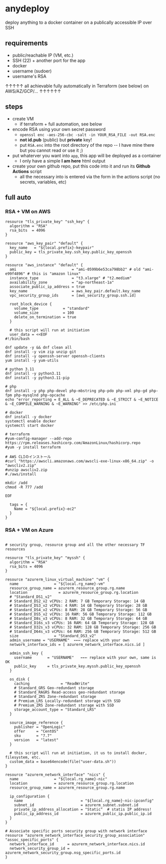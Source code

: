 # anydeploy

deploy anything to a docker container on a publically accessible IP over SSH

## requirements
 - public/reachable IP (VM, etc.)
 - SSH (22) + another port for the app
 - docker
 - username (sudoer)
 - username's RSA

↑↑↑↑↑ all achievable fully automatically in Terraform (see below) on AWS/AZ/GCP/... ↑↑↑↑↑↑

## steps
 - create VM
   - if terraform + full automation, see below
 - encode RSA using your own secret password
   - `openssl enc -aes-256-cbc -salt -in YOUR_RSA_FILE -out RSA.enc`
   - **not id.pub** (public) but **private** key!
   - put `RSA.enc` into the root directory of the repo -- I have mine there but you cannot read or use it ;)
 - put whaterver you want into `app`, this app will be deployed as a container
   - I only have a simple **I am here** html output
 - create your own github repo, put this code into it and run its **Github Actions** script
   - all the necessary into is entered via the form in the actions script (no secrets, variables, etc)


## full auto


### RSA + VM on AWS

```
resource "tls_private_key" "ssh_key" {
  algorithm = "RSA"
  rsa_bits  = 4096
}

resource "aws_key_pair" "default" {
  key_name   = "${local.prefix}-keypair"
  public_key = tls_private_key.ssh_key.public_key_openssh
}

resource "aws_instance" "default" {
  ami                         = "ami-0599b6e53ca798bb2" # old "ami-e99f4896" # this is "amazon linux"
  instance_type               = "t3.xlarge" # "t2.medium"
  availability_zone           = "ap-northeast-1a"
  associate_public_ip_address = true
  key_name                    = aws_key_pair.default.key_name
  vpc_security_group_ids      = [aws_security_group.ssh.id]

  root_block_device {
    volume_type           = "standard"
    volume_size           = 100
    delete_on_termination = true
  }
  
  # this script will run at initiation
  user_data = <<EOF
#!/bin/bash

dnf update -y && dnf clean all
dnf install -y vim zip unzip git
dnf install -y openssh-server openssh-clients
yum install -y yum-utils

# python 3.11
dnf install -y python3.11
dnf install -y python3.11-pip

# php
dnf install -y php php-devel php-mbstring php-pdo php-xml php-gd php-fpm php-mysqlnd php-opcache
echo "error_reporting = E_ALL & ~E_DEPRECATED & ~E_STRICT & ~E_NOTICE & ~E_COMPILE_WARNING & ~E_WARNING" >> /etc/php.ini

# docker 
dnf install -y docker
systemctl enable docker
systemctl start docker

# terraform
#yum-config-manager --add-repo https://rpm.releases.hashicorp.com/AmazonLinux/hashicorp.repo
#yum -y install terraform

# AWS CLIのインストール
#curl "https://awscli.amazonaws.com/awscli-exe-linux-x86_64.zip" -o "awscliv2.zip"
#unzip awscliv2.zip
#./aws/install

mkdir /add
chmod -R 777 /add

EOF

  tags = {
    Name = "${local.prefix}-ec2"
  }
}

````




### RSA + VM on Azure

```

# security group, resource group and all the other necessary TF resources

resource "tls_private_key" "myssh" {
  algorithm = "RSA"
  rsa_bits = 4096
}

resource "azurerm_linux_virtual_machine" "vm" {
  name                = "${local.rg_name}-vm"
  resource_group_name = azurerm_resource_group.rg.name
  location              = azurerm_resource_group.rg.location
  # "Standard_DS1_v2"
  # Standard_DS2_v2 vCPUs: 2 RAM: 7 GB Temporary Storage: 14 GB
  # Standard_DS3_v2 vCPUs: 4 RAM: 14 GB Temporary Storage: 28 GB
  # Standard_DS4_v2 vCPUs: 8 RAM: 28 GB Temporary Storage: 56 GB
  # Standard_DS5_v2 vCPUs: 16 RAM: 56 GB Temporary Storage: 112 GB
  # Standard_D8s_v3 vCPUs: 8 RAM: 32 GB Temporary Storage: 64 GB
  # Standard_D16s_v3 vCPUs: 16 RAM: 64 GB Temporary Storage: 128 GB
  # Standard_D32s_v3 vCPUs: 32 RAM: 128 GB Temporary Storage: 256 GB
  # Standard_D64s_v3 vCPUs: 64 RAM: 256 GB Temporary Storage: 512 GB
  size                = "Standard_DS3_v2"
  admin_username = "USERNAME"  ←←← replace with your own
  network_interface_ids = [ azurerm_network_interface.nics.id ]

  admin_ssh_key {
    username       = "USERNAME"   ←←← replace with your own, same is OK
    public_key     = tls_private_key.myssh.public_key_openssh
  }

  os_disk {
    caching              = "ReadWrite"
    # Standard_GRS Geo-redundant storage
    # Standard_RAGRS Read-access geo-redundant storage
    # Standard_ZRS Zone-redundant storage
    # Premium_LRS Locally-redundant storage with SSD
    # Premium_ZRS Zone-redundant storage with SSD
    storage_account_type = "Standard_LRS"
  }
  
  source_image_reference {
    publisher = "OpenLogic"
    offer     = "CentOS"
    sku       = "7.7"
    version   = "latest"
  }
  
  # this script will run at initiation, it us to install docker, filesystem, etc.
  custom_data = base64encode(file("user-data.sh"))
}

resource "azurerm_network_interface" "nics" {
  name                = "${local.rg_name}-nic"
  location            = azurerm_resource_group.rg.location
  resource_group_name = azurerm_resource_group.rg.name

  ip_configuration {
    name                          = "${local.rg_name}-nic-ipconfig"
    subnet_id                     = azurerm_subnet.subnet.id
    private_ip_address_allocation = "Static"  # statis IP address!
    public_ip_address_id          = azurerm_public_ip.public_ip.id
  }
}

# Associate specific ports security group with network interface
resource "azurerm_network_interface_security_group_association" "assoc_specific_ports" {
  network_interface_id      = azurerm_network_interface.nics.id
  network_security_group_id = azurerm_network_security_group.nsg_specific_ports.id
}

```